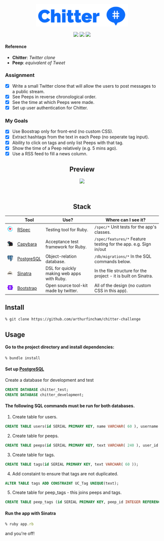 <div align="center">

<img src="public/images/logo_blue.png" width="300px">

![](https://img.shields.io/github/last-commit/arthurfincham/chitter-challenge)
![](https://img.shields.io/github/languages/count/arthurfincham/chitter-challenge)
![](https://img.shields.io/github/languages/code-size/arthurfincham/chitter-challenge)



</div>


#### Reference
- **Chitter**: _Twitter clone_
- **Peep**: _equivalent of Tweet_
### Assignment
- [x] Write a small Twitter clone that will allow the users to post messages to a public stream.
- [x] See Peeps in reverse chronological order.
- [x] See the time at which Peeps were made.
- [x] Set up user authentication for Chitter.
### My Goals
- [x] Use Boostrap only for front-end (no custom CSS).
- [x] Extract hashtags from the text in each Peep (no seperate tag input).
- [x] Ability to click on tags and only list Peeps with that tag.
- [x] Show the time of a Peep relatively (e.g. 5 mins ago).
- [x] Use a RSS feed to fill a news column.

<div align="center" >

<h2>Preview</h2>

<img src="public/images/app_preview.gif" width="800px">

&nbsp;

<h2>Stack</h2>

|                                                        | Tool                                                 | Use?                                       | Where can I see it?                                                  |
|--------------------------------------------------------|------------------------------------------------------|--------------------------------------------|----------------------------------------------------------------------|
| <img src="public/images/rspec.png" height="auto" width="60">       | [RSpec](https://rspec.info/)                         | Testing tool for Ruby.                     | ```/spec/*``` Unit tests for the app's classes.                              |
| <img src="public/images/capybara.png" height="auto" width="60">    | [Capybara](https://github.com/teamcapybara/capybara) | Acceptance test framework for Ruby.        |  ```/spec/features/*``` Feature testing for the app. e.g. Sign in/out                   |
| <img src="public/images/postgres.png" height="auto" width="60">       | [PostgreSQL](https://www.postgresql.org)                         | Object-relation database.                     | ```/db/migrations/*``` In the SQL commands below.                              |
| <img src="public/images/sinatra.png" height="auto" width="60">     | [Sinatra](http://sinatrarb.com/)                     | DSL for quickly making web apps with Ruby. | In the file structure for the project - it is built on Sinatra.      |
| <img src="public/images/bootstrap.png" height="auto" width="60">     | [Bootstrap](https://getbootstrap.com/)                     | Open source tool-kit made by twitter. | All of the design (no custom CSS in this app).       |


</div>


## Install

``` bash
% git clone https://github.com/arthurfincham/chitter-challenge
```

## Usage

#### Go to the project directory and install dependencies:

``` ruby
% bundle install
 ```

#### Set up [PostgreSQL](https://www.postgresql.org/download/)

Create a database for development and test
``` SQL
CREATE DATABASE chitter_test;
CREATE DATABASE chitter_development;
```
#### The following SQL commands must be run for **both** databases.
1. Create table for users.
``` SQL
CREATE TABLE users(id SERIAL PRIMARY KEY, name VARCHAR( 60 ), username VARCHAR( 60 ), email VARCHAR( 60 ), password VARCHAR( 120 ));
```
2. Create table for peeps.
``` SQL
CREATE TABLE peeps(id SERIAL PRIMARY KEY, text VARCHAR( 240 ), user_id INTEGER REFERENCES users (id), timestamp TIMESTAMP, likes INTEGER);
```
3. Create table for tags.
``` SQL
CREATE TABLE tags(id SERIAL PRIMARY KEY, text VARCHAR( 60 ));
```
4. Add constaint to ensure that tags are not duplicated.
``` SQL
ALTER TABLE tags ADD CONSTRAINT UC_Tag UNIQUE(text);
```
5. Create table for peep_tags - this joins peeps and tags.
``` SQL
CREATE TABLE peep_tags (id SERIAL PRIMARY KEY, peep_id INTEGER REFERENCES peeps (id), tag_id INTEGER REFERENCES tags (id));
```

#### Run the app with Sinatra
``` ruby
% ruby app.rb
```
and you're off!
